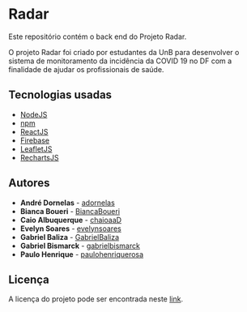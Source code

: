 <h1>Radar</h1>

Este repositório contém o back end do Projeto Radar.

O projeto Radar foi criado por estudantes da UnB para desenvolver o sistema de monitoramento da incidência da COVID 19 no DF com a finalidade de ajudar os profissionais de saúde.

## Tecnologias usadas

* [NodeJS](https://nodejs.org/en/) 
* [npm](https://www.npmjs.com/) 
* [ReactJS](https://pt-br.reactjs.org/)
* [Firebase](https://firebase.google.com/?hl=pt-br)
* [LeafletJS](https://leafletjs.com/)
* [RechartsJS](https://recharts.org/)

## Autores

* **André Dornelas** - [adornelas](https://github.com/adornelas)
* **Bianca Boueri** - [BiancaBoueri](https://github.com/BiancaBoueri) 
* **Caio Albuquerque** - [chaioaaD](https://github.com/chaioaaD)
* **Evelyn Soares** - [evelynsoares](https://github.com/evelynsoares)
* **Gabriel Baliza** - [GabrielBaliza](https://github.com/GabrielBaliza)
* **Gabriel Bismarck** - [gabrielbismarck](https://github.com/gabrielbismarck)
* **Paulo Henrique** - [paulohenriquerosa](https://github.com/paulohenriquerosa)

## Licença

A licença do projeto pode ser encontrada neste [link](https://github.com/Hackathon-FGA-2020/Desafio-1-Grupo-10/blob/master/LICENSE).

